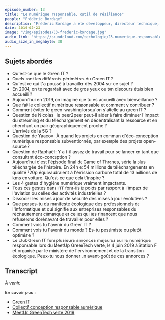 ```yaml
---
episode_number: 13
title: "Le numérique responsable, outil de résilience"
people: "Frédéric Bordage"
description: "Frédéric Bordage a été développeur, directeur technique, consultant et journaliste. En 2004, il a créé le blog greenit.fr afin de rassembler une communauté autour du green IT, ensuite sur l'éco-conception et la conception responsable des services numériques."
date: 2019-05-23
image: "/img/episodes/13-frederic-bordage.jpg"
audio_link: "https://soundcloud.com/techologie/13-numerique-responsable-outil-de-resilience"
audio_size_in_megabyte: 30
---
```


## Sujets abordés

* Qu'est-ce que le Green IT ?
* Quels sont les différents périmètres du Green IT ?
* Qu'est ce qui t'a poussé à travailler dès 2004 sur ce sujet ?
* En 2004, on te regardait avec de gros yeux ou ton discours étais bien accueilli ?
* Aujourd'hui en 2019, on imagine que tu es accueilli avec bienveillance ?
* Que fait le collectif numérique responsable et comment y contribuer ?
* Comment éviter le green-washing lorsqu'on s'attelle au green IT ?
* Question de Nicolas : le peer2peer peut-il aider à faire diminuer l'impact du streaming et du téléchargement en décentralisant la ressource et en cherchant un pair géographiquement proche ?
* L'arrivée de la 5G ?
* Question de Yaacov : À quand les projets en commun d'éco-conception numérique responsable subventionnés, par exemple des projets open-source ?
* Question de Raphaël : Y a t-il assez de travail pour se lancer en tant que consultant éco-conception ?
* Aujourd'hui c'est l'épisode final de Game of Thrones, série la plus téléchargée de l'histoire. En 24h et 54 millions de téléchargements en qualité 720p équivaudraient à l'émission carbone total de 13 millions de kms en voiture. Qu'est-ce que cela t'inspire ?
* Les 4 gestes d'hygiène numérique vraiment impactants.
* Tous ces gestes dans l'IT font-ils le poids par rapport à l'impact de l'aviation ou celles des activités industrielles ?
* Dissocier les mises à jour de sécurité des mises à jour évolutives ?
* Que penses-tu du manifeste écologique des professionnels de l'informatique et qui signifie aux entreprises responsables du réchauffement climatique et celles qui les financent que nous refuserons dorénavant de travailler pour elles ?
* Comment vois tu l'avenir du Green IT ?
* Comment vois tu l'avenir du monde ? Es-tu pessimiste ou plutôt optimiste ?
* Le club Green IT fera plusieurs annonces majeures sur le numérique responsable lors du MeetUp GreenTech verte, le 4 juin 2019 à Station F et organisé par le ministère de l'environnement et de la transition écologique. Peux-tu nous donner un avant-goût de ces annonces ? 

## Transcript

_À venir._

<div class="block">
En savoir plus :

* [Green IT](https://www.greenit.fr/)
* [Collectif conception responsable numérique](https://www.conception-numerique-responsable.com/)
* [MeetUp GreenTech verte 2019](https://www.greenit.fr/agenda/greentech-verte-meetup-2019/)

</div>
